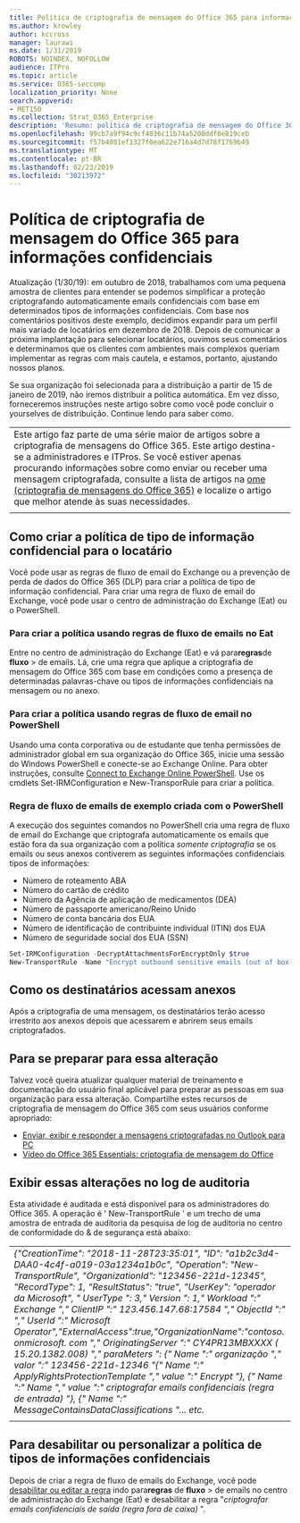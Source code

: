 ```yaml
---
title: Política de criptografia de mensagem do Office 365 para informações confidenciais
ms.author: krowley
author: kccross
manager: laurawi
ms.date: 1/31/2019
ROBOTS: NOINDEX, NOFOLLOW
audience: ITPro
ms.topic: article
ms.service: O365-seccomp
localization_priority: None
search.appverid:
- MET150
ms.collection: Strat_O365_Enterprise
description: 'Resumo: política de criptografia de mensagem do Office 365 para tipos de informações confidenciais agora disponível.'
ms.openlocfilehash: 99cb7a9f94c9cf4036c11b74a5208ddf0e819ceb
ms.sourcegitcommit: f57b4001ef1327f0ea622e716a4d7d78f1769b49
ms.translationtype: MT
ms.contentlocale: pt-BR
ms.lasthandoff: 02/23/2019
ms.locfileid: "30213972"
---
```

# <a name="office-365-message-encryption-policy-for-sensitive-information"></a>Política de criptografia de mensagem do Office 365 para informações confidenciais

Atualização (1/30/19): em outubro de 2018, trabalhamos com uma pequena amostra de clientes para entender se podemos simplificar a proteção criptografando automaticamente emails confidenciais com base em determinados tipos de informações confidenciais. Com base nos comentários positivos deste exemplo, decidimos expandir para um perfil mais variado de locatários em dezembro de 2018. Depois de comunicar a próxima implantação para selecionar locatários, ouvimos seus comentários e determinamos que os clientes com ambientes mais complexos queriam implementar as regras com mais cautela, e estamos, portanto, ajustando nossos planos.

Se sua organização foi selecionada para a distribuição a partir de 15 de janeiro de 2019, não iremos distribuir a política automática. Em vez disso, forneceremos instruções neste artigo sobre como você pode concluir o yourselves de distribuição. Continue lendo para saber como.

||
|:-----|
|Este artigo faz parte de uma série maior de artigos sobre a criptografia de mensagens do Office 365. Este artigo destina-se a administradores e ITPros. Se você estiver apenas procurando informações sobre como enviar ou receber uma mensagem criptografada, consulte a lista de artigos na [ome (criptografia de mensagens do Office 365)](ome.md) e localize o artigo que melhor atende às suas necessidades. |
||

## <a name="how-to-create-the-sensitive-information-type-policy-for-your-tenant"></a>Como criar a política de tipo de informação confidencial para o locatário

Você pode usar as regras de fluxo de email do Exchange ou a prevenção de perda de dados do Office 365 (DLP) para criar a política de tipo de informação confidencial. Para criar uma regra de fluxo de email do Exchange, você pode usar o centro de administração do Exchange (Eat) ou o PowerShell.

### <a name="to-create-the-policy-by-using-mail-flow-rules-in-the-eac"></a>Para criar a política usando regras de fluxo de emails no Eat

Entre no centro de administração do Exchange (Eat) e vá para**regras**de **fluxo** > de emails. Lá, crie uma regra que aplique a criptografia de mensagem do Office 365 com base em condições como a presença de determinadas palavras-chave ou tipos de informações confidenciais na mensagem ou no anexo.

### <a name="to-create-the-policy-by-using-mail-flow-rules-in-powershell"></a>Para criar a política usando regras de fluxo de email no PowerShell

Usando uma conta corporativa ou de estudante que tenha permissões de administrador global em sua organização do Office 365, inicie uma sessão do Windows PowerShell e conecte-se ao Exchange Online. Para obter instruções, consulte [Connect to Exchange Online PowerShell](https://aka.ms/exopowershell). Use os cmdlets Set-IRMConfiguration e New-TransporRule para criar a política.

### <a name="example-mail-flow-rule-created-with-powershell"></a>Regra de fluxo de emails de exemplo criada com o PowerShell

A execução dos seguintes comandos no PowerShell cria uma regra de fluxo de email do Exchange que criptografa automaticamente os emails que estão fora da sua organização com a política *somente criptografia* se os emails ou seus anexos contiverem as seguintes informações confidenciais tipos de informações:

- Número de roteamento ABA
- Número do cartão de crédito
- Número da Agência de aplicação de medicamentos (DEA)
- Número de passaporte americano/Reino Unido
- Número de conta bancária dos EUA
- Número de identificação de contribuinte individual (ITIN) dos EUA
- Número de seguridade social dos EUA (SSN)

```powershell
Set-IRMConfiguration -DecryptAttachmentsForEncryptOnly $true
New-TransportRule -Name "Encrypt outbound sensitive emails (out of box rule)" -SentToScope  NotInOrganization  -ApplyRightsProtectionTemplate "Encrypt" -MessageContainsDataClassifications @(@{Name="ABA Routing Number"; minCount="1"},@{Name="Credit Card Number"; minCount="1"},@{Name="Drug Enforcement Agency (DEA) Number"; minCount="1"},@{Name="U.S. / U.K. Passport Number"; minCount="1"},@{Name="U.S. Bank Account Number"; minCount="1"},@{Name="U.S. Individual Taxpayer Identification Number (ITIN)"; minCount="1"},@{Name="U.S. Social Security Number (SSN)"; minCount="1"}) -SenderNotificationType "NotifyOnly"
```

## <a name="how-recipients-access-attachments"></a>Como os destinatários acessam anexos

Após a criptografia de uma mensagem, os destinatários terão acesso irrestrito aos anexos depois que acessarem e abrirem seus emails criptografados.

## <a name="to-prepare-for-this-change"></a>Para se preparar para essa alteração

Talvez você queira atualizar qualquer material de treinamento e documentação do usuário final aplicável para preparar as pessoas em sua organização para essa alteração. Compartilhe estes recursos de criptografia de mensagem do Office 365 com seus usuários conforme apropriado:

- [Enviar, exibir e responder a mensagens criptografadas no Outlook para PC](https://support.office.com/article/send-view-and-reply-to-encrypted-messages-in-outlook-for-pc-eaa43495-9bbb-4fca-922a-df90dee51980)
- [Vídeo do Office 365 Essentials: criptografia de mensagem do Office](https://youtu.be/CQR0cG_iEUc)

## <a name="view-these-changes-in-the-audit-log"></a>Exibir essas alterações no log de auditoria

Esta atividade é auditada e está disponível para os administradores do Office 365. A operação é ' New-TransportRule ' e um trecho de uma amostra de entrada de auditoria da pesquisa de log de auditoria no centro de conformidade do & de segurança está abaixo:

|     |
| --- |
| *{"CreationTime": "2018-11-28T23:35:01", "ID": "a1b2c3d4-DAA0-4c4f-a019-03a1234a1b0c", "Operation": "New-TransportRule", "OrganizationId": "123456-221d-12345", "RecordType": 1, "ResultStatus": "true", "UserKey": "operador da Microsoft", " UserType ": 3," Version ": 1," Workload ":" Exchange "," ClientIP ":" 123.456.147.68:17584 "," ObjectId ":" "," UserId ":" Microsoft Operator","ExternalAccess":true,"OrganizationName":"contoso. onmicrosoft. com "," OriginatingServer ":" CY4PR13MBXXXX ( 15.20.1382.008) "," paraMeters ": {" Name ":" organização "," valor ":" 123456-221d-12346 "{" Name ":" ApplyRightsProtectionTemplate "," value ":" Encrypt "}, {" Name ":" Name "," value ":" criptografar emails confidenciais (regra de entrada) "}, {" Name ":" MessageContainsDataClassifications "... etc.* |
| |

## <a name="to-disable-or-customize-the-sensitive-information-types-policy"></a>Para desabilitar ou personalizar a política de tipos de informações confidenciais

Depois de criar a regra de fluxo de emails do Exchange, você pode [desabilitar ou editar a regra](https://docs.microsoft.com/exchange/security-and-compliance/mail-flow-rules/manage-mail-flow-rules#enable-or-disable-a-mail-flow-rule) indo para**regras** de **fluxo** > de emails no centro de administração do Exchange (Eat) e desabilitar a regra "*criptografar emails confidenciais de saída (regra fora de caixa)* ".
